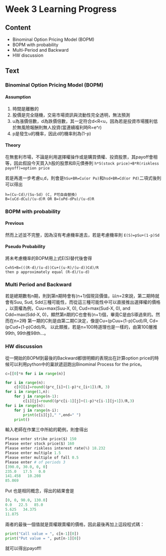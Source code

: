 # Week 3 Learning Progress

## Content
* Binominal Option Pricing Model (BOPM)
* BOPM with probability
* Multi-Period and Backward
* HW discussion

## Text
### Binominal Option Pricing Model (BOPM)
#### Assumption
1. 時間是離散的
2. 股價是完全隨機，交易市場資訊與流動性完全透明，無法預測
3. u為漲價倍數，d為跌價倍數，其一定符合d<R<u，因為若是投資市場獲利低於無風險報酬則無人投資(當連續複利時R=e^r)
4. p是發生u的機率，因此d的機率則為(1-p)
#### Theory
在無套利市場，不論是利用選擇權操作或是購買債權、投資股票，其payoff會相等，因此假設今天買入h股的股票和B元債券則
`h*S(stock price)+B*R(riskless payoff)=option price`

若是再進一步考慮u,d，則會是`hSu+BR=Cu(or Pu)`和`hsd+BR=Cd(or Pd)`二項式後則可以得出

    h=(Cu-Cd)/(Su-Sd) (C, P可自由替換)
    B=(uCd-dCu)/(u-d)R OR B=(uPd-dPu)/(u-d)R
### BOPM with probability
#### Previous
然而上述並不完整，因為沒有考慮機率進去，若是考慮機率則
`E(S)=pSu+(1-p)Sd`
#### Pseudo Probability
將未考慮機率的BOPM用上式E(S)替代後會得

    C=hS+B=(((R-d)/(u-d))Cu+((u-R)/(u-d))Cd)/R
    then p approximately equal (R-d)/(u-d)

### Multi Period and Backward
若是總期數有n期，則到第n期時會有(n+1)個現貨價值，以n=2來說，第二期時就會有Suu, Sud, Sdd三種可能性，而從這三種可能性中可以直接推出選擇權的價格
，以買權為例，Cuu=max(Suu-X, 0), Cud=max(Sud-X, 0), and Cdd=max(Sdd-X, 0)，顯然第n期的C也會有(n+1)個，畢竟C是由S導過來的。然而在n=2時
第一期的C則是由第二期C決定，像是Cu=(pCuu+(1-p)Cud)/R, Cd=(pCud+(1-p)Cdd)/R。
以此類推，若是n=100時道理也是一樣的，由第100層推99th, 99th推98th...。

### HW discussion
從一開始的BOPM到最後的Backward都很明顯的表現出在計算option price的時候可以利用python中的巢狀遞迴跑出Binominal Process for the price。
```py
c=[[0]*n for i in range(n)]

for i in range(n):
    c[0][i]=round((p*c_[i]+(1-p)*c_[i+1])/R, 3)
for i in range(1,n):
    for j in range(n-1):
        c[i][j]=round((p*c[i-1][j]+(1-p)*c[i-1][j+1])/R,3)
for i in range(n):
    for j in range(n-i):
        print(c[i][j]," ",end=" ")
    print()
```
輸入老師在作業三中所給的範例，則會得出
```py
Please enter strike price($) 150
Please enter stock price($) 160
Please enter riskless interest rate(%) 18.232
Please enter multiple 1.5
Please enter multiple of fall 0.5
Please enter # of periods 3
[390.0, 30.0, 0, 0]
235.0   17.5   0.0   
141.458   10.208   
85.069    
```
Put 也是相同概念，得出的結果會是
```py
[0, 0, 90.0, 130.0]
0.0   22.5   85.0   
5.625   34.375   
11.875   
```
兩者的最後一個值就是買權跟賣權的價格，因此最後再加上這段程式碼：
```py
print("Call value = ", c[n-1][0])
print("Put value = ", put[n-1][0])
```
就可以得出payoff!

